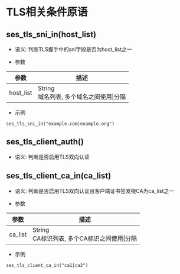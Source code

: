 # TLS相关条件原语

## ses_tls_sni_in(host_list)
* 语义: 判断TLS握手中的sni字段是否为host_list之一

* 参数

| 参数      | 描述                   |
| --------- | ---------------------- |
| host_list | String<br>域名列表, 多个域名之间使用&#124;分隔 |

* 示例

```
ses_tls_sni_in("example.com|example.org")
```

## ses_tls_client_auth()
* 语义: 判断是否启用TLS双向认证

## ses_tls_client_ca_in(ca_list)
* 语义: 判断是否启用TLS双向认证且客户端证书签发根CA为ca_list之一

* 参数

| 参数      | 描述                   |
| --------- | ---------------------- |
| ca_list | String<br>CA标识列表, 多个CA标识之间使用&#124;分隔 |


* 示例

```
ses_tls_client_ca_in("ca1|ca2")
```
